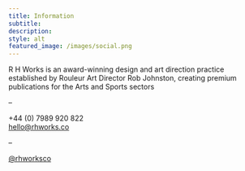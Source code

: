```yaml
---
title: Information
subtitle: 
description: 
style: alt
featured_image: /images/social.png
---
```


R H Works is an award-winning design and art direction practice established by Rouleur Art Director Rob Johnston, creating premium publications for the Arts and Sports sectors

–

+44 (0) 7989 920 822<br>
[hello@rhworks.co](mailto:hello@rhworks.co)

–

[@rhworksco](https://www.instagram.com/rhworksco/)